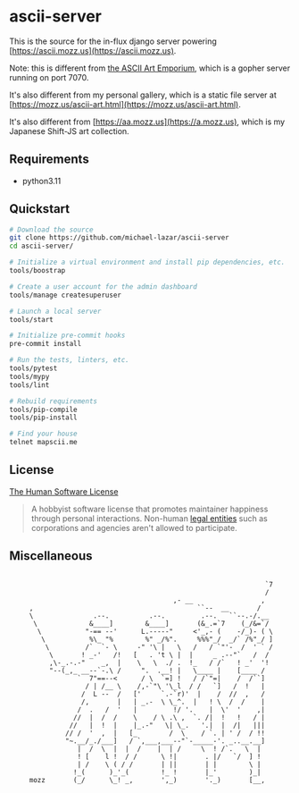 # ascii-server

This is the source for the in-flux django server powering [https://ascii.mozz.us](https://ascii.mozz.us).

Note: this is different from [the ASCII Art Emporium](https://ascii.mozz.us:7070), which is a gopher server running on port 7070.

It's also different from my personal gallery, which is a static file server at [https://mozz.us/ascii-art.html](https://mozz.us/ascii-art.html).

It's also different from [https://aa.mozz.us](https://a.mozz.us), which is my Japanese Shift-JS art collection.

## Requirements

- python3.11

## Quickstart

```bash
# Download the source
git clone https://github.com/michael-lazar/ascii-server
cd ascii-server/

# Initialize a virtual environment and install pip dependencies, etc.
tools/boostrap

# Create a user account for the admin dashboard
tools/manage createsuperuser

# Launch a local server
tools/start

# Initialize pre-commit hooks
pre-commit install

# Run the tests, linters, etc.
tools/pytest
tools/mypy
tools/lint

# Rebuild requirements
tools/pip-compile
tools/pip-install

# Find your house
telnet mapscii.me
```

## License

[The Human Software License](https://license.mozz.us)

> A hobbyist software license that promotes maintainer happiness
> through personal interactions. Non-human
> [legal entities](https://en.wikipedia.org/wiki/Legal_person) such as
> corporations and agencies aren't allowed to participate.

## Miscellaneous

```
          
                                                                `7     
                                                                /     
                                         ,- __                 ,     
     ,                                         ``--  __       /     
     \               .--.          .--.         .--.   ``--.-/.__     
      \             &____]        &____]       (&_.=`7    (_/&=`/     
       \           "-== --'      L.-----"     <'_,- (    -/_)- ( \     
        \           %\_ "%        %" _/%".     %%%"_/  _/` /%"_/ ]     
         \         /`  `- \     -" '\ |   \   /   / `"'-  /  ' ` /     
          \       ! _-'   /!   [   . 't \ |  |     _ .--"`   /  /     
          ,\-_.-.-"    _,  |    \   \  ./ .  !_   / /`   ! _'  '!     
          "--(_,_ __--`-.\ /     ".  .__! |   \____ |    [____ /     
                 `  7"==--<      / \  `=] !   / /`"=|    /  /``]     
                   / | /__ \    /,-`"\ '\_l  / /   `]   /  !   |     
                  /  L --  /   ['     `.-`r)'  |    /  //  ,   /     
                  /,       |   | _.-  \ \_^.  |   ! \  /  /    |     
                 /  .   /  '   |         !/ '.    |  \'  '    ,|     
                //  |  /  /    \    / \ .\ ,  `. /|  !   !   / |     
               //   |  !  |    |_.-"   \| \_.   '.|  |  /|   |||     
              // /  '  ,  |   [_        /  \    / `. | ' /  / !!     
              "~.__/_./___]   / `,___,___--"`-_____-'. _..__.__]     
                 |  /  \  |  |  /    |  | /     \  ! /`.   \  |     
                 ! [    l !  / /      \ !|       . |/   `/  ] !     
                 | /    \ ( / /       | ||       | |        \ |     
                !_(      )_'_(        !_ !       |_'        )_|     
     mozz       (_/      \_! _,       ',_)       '._)       [__,     
```
